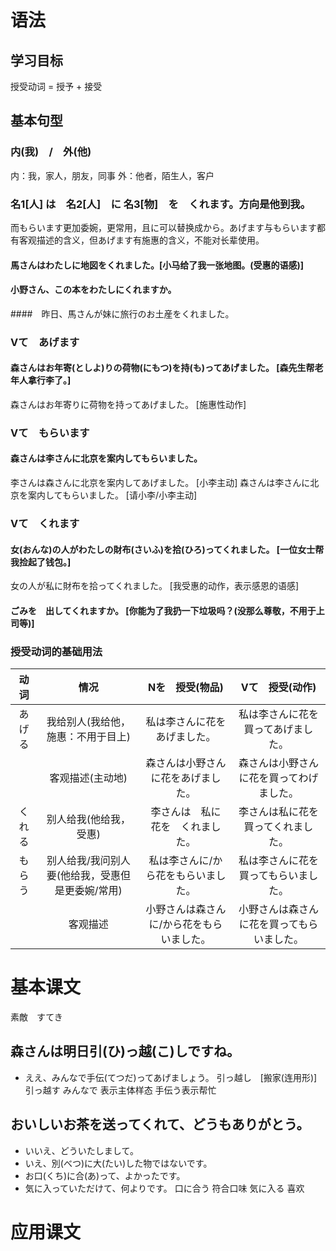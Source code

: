 # 语法
## 学习目标
授受动词 = 授予 + 接受
## 基本句型
### 内(我)　/　外(他)
内：我，家人，朋友，同事
外：他者，陌生人，客户
### 名1[人] は　名2[人]　に 名3[物]　を　くれます。方向是他到我。
而もらいます更加委婉，更常用，且に可以替换成から。あげます与もらいます都有客观描述的含义，但あげます有施惠的含义，不能对长辈使用。
#### 馬さんはわたしに地図をくれました。[小马给了我一张地图。(受惠的语感)]
#### 小野さん、この本をわたしにくれますか。
####　昨日、馬さんが妹に旅行のお土産をくれました。
### Vて　あげます
#### 森さんはお年寄(としよ)りの荷物(にもつ)を持(も)ってあげました。 [森先生帮老年人拿行李了。]
森さんはお年寄りに荷物を持ってあげました。  [施惠性动作]
### Vて　もらいます
#### 森さんは李さんに北京を案内してもらいました。
李さんは森さんに北京を案内してあげました。  [小李主动]
森さんは李さんに北京を案内してもらいました。    [请小李/小李主动]
### Vて　くれます
#### 女(おんな)の人がわたしの財布(さいふ)を拾(ひろ)ってくれました。 [一位女士帮我捡起了钱包。]
女の人が私に財布を拾ってくれました。    [我受惠的动作，表示感恩的语感]
#### ごみを　出してくれますか。 [你能为了我扔一下垃圾吗？(没那么尊敬，不用于上司等)]
### 授受动词的基础用法
|动词|情况|Nを　授受(物品)|Vて　授受(动作)|
|:-:|:-:|:-:|:-:|
|あげる|我给别人(我给他，施惠：不用于目上)|私は李さんに花をあげました。|私は李さんに花を買ってあげました。|
||客观描述(主动地)|森さんは小野さんに花をあげました。|森さんは小野さんに花を買ってわげました。|
|くれる|别人给我(他给我，受惠)|李さんは　私に　花を　くれました。|李さんは私に花を買ってくれました。|
|もらう|别人给我/我问别人要(他给我，受惠但是更委婉/常用)|私は李さんに/から花をもらいました。|私は李さんに花を買ってもらいました。|
||客观描述|小野さんは森さんに/から花をもらいました。|小野さんは森さんに花を買ってもらいました。|

# 基本课文
素敵　すてき
## 森さんは明日引(ひ)っ越(こ)しですね。
- ええ、みんなで手伝(てつだ)ってあげましょう。
引っ越し　[搬家(连用形)]    引っ越す 
みんなで 表示主体样态
手伝う表示帮忙
## おいしいお茶を送ってくれて、どうもありがとう。
- いいえ、どういたしまして。
- いえ、別(べつ)に大(たい)した物ではないです。
- お口(くち)に合(あ)って、よかったです。
- 気に入っていただけて、何よりです。
口に合う    符合口味
気に入る    喜欢

# 应用课文
## 
























